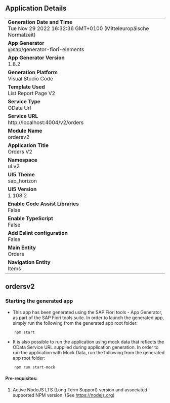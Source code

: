 ## Application Details
|               |
| ------------- |
|**Generation Date and Time**<br>Tue Nov 29 2022 16:32:36 GMT+0100 (Mitteleuropäische Normalzeit)|
|**App Generator**<br>@sap/generator-fiori-elements|
|**App Generator Version**<br>1.8.2|
|**Generation Platform**<br>Visual Studio Code|
|**Template Used**<br>List Report Page V2|
|**Service Type**<br>OData Url|
|**Service URL**<br>http://localhost:4004/v2/orders
|**Module Name**<br>ordersv2|
|**Application Title**<br>Orders V2|
|**Namespace**<br>ui.v2|
|**UI5 Theme**<br>sap_horizon|
|**UI5 Version**<br>1.108.2|
|**Enable Code Assist Libraries**<br>False|
|**Enable TypeScript**<br>False|
|**Add Eslint configuration**<br>False|
|**Main Entity**<br>Orders|
|**Navigation Entity**<br>Items|

## ordersv2



### Starting the generated app

-   This app has been generated using the SAP Fiori tools - App Generator, as part of the SAP Fiori tools suite.  In order to launch the generated app, simply run the following from the generated app root folder:

```
    npm start
```

- It is also possible to run the application using mock data that reflects the OData Service URL supplied during application generation.  In order to run the application with Mock Data, run the following from the generated app root folder:

```
    npm run start-mock
```

#### Pre-requisites:

1. Active NodeJS LTS (Long Term Support) version and associated supported NPM version.  (See https://nodejs.org)



